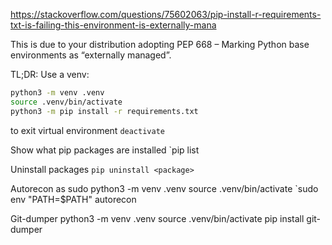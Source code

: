 https://stackoverflow.com/questions/75602063/pip-install-r-requirements-txt-is-failing-this-environment-is-externally-mana

This is due to your distribution adopting PEP 668 – Marking Python base environments as “externally managed”.

TL;DR: Use a venv:
```bash
python3 -m venv .venv
source .venv/bin/activate
python3 -m pip install -r requirements.txt
```

to exit virtual environment
	`deactivate`


Show what pip packages are installed
	`pip list

Uninstall packages
	`pip uninstall <package>`

Autorecon as sudo
	python3 -m venv .venv
	source .venv/bin/activate
	`sudo env "PATH=$PATH" autorecon <ip>

Git-dumper
	python3 -m venv .venv
	source .venv/bin/activate
	pip install git-dumper
	